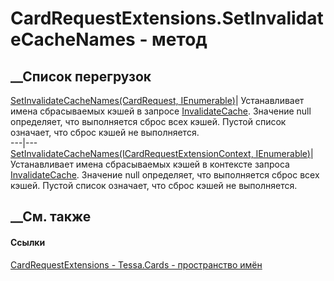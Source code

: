 # CardRequestExtensions.SetInvalidateCacheNames - метод
##  __Список перегрузок
[SetInvalidateCacheNames(CardRequest,
IEnumerable<String>)](M_Tessa_Cards_CardRequestExtensions_SetInvalidateCacheNames.htm)|
Устанавливает имена сбрасываемых кэшей в запросе
[InvalidateCache](F_Tessa_Cards_CardRequestTypes_InvalidateCache.htm).
Значение null определяет, что выполняется сброс всех кэшей. Пустой список
означает, что сброс кэшей не выполняется.  
---|---  
[SetInvalidateCacheNames(ICardRequestExtensionContext,
IEnumerable<String>)](M_Tessa_Cards_CardRequestExtensions_SetInvalidateCacheNames_1.htm)|
Устанавливает имена сбрасываемых кэшей в контексте запроса
[InvalidateCache](F_Tessa_Cards_CardRequestTypes_InvalidateCache.htm).
Значение null определяет, что выполняется сброс всех кэшей. Пустой список
означает, что сброс кэшей не выполняется.  
## __См. также
#### Ссылки
[CardRequestExtensions - ](T_Tessa_Cards_CardRequestExtensions.htm)
[Tessa.Cards - пространство имён](N_Tessa_Cards.htm)
